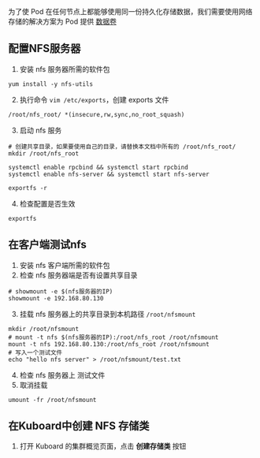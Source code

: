  为了使 Pod 在任何节点上都能够使用同一份持久化存储数据，我们需要使用网络存储的解决方案为 Pod 提供 [数据卷](https://kuboard.cn/learning/k8s-intermediate/persistent/volume.html) 

## 配置NFS服务器

1.  安装 nfs 服务器所需的软件包 

```shell
yum install -y nfs-utils
```

2.  执行命令 `vim /etc/exports`，创建 exports 文件 

```
/root/nfs_root/ *(insecure,rw,sync,no_root_squash)
```

3.  启动 nfs 服务 

```shell
# 创建共享目录，如果要使用自己的目录，请替换本文档中所有的 /root/nfs_root/
mkdir /root/nfs_root

systemctl enable rpcbind && systemctl start rpcbind
systemctl enable nfs-server && systemctl start nfs-server

exportfs -r
```

4.  检查配置是否生效 

```shell
exportfs
```

## 在客户端测试nfs

1.  安装 nfs 客户端所需的软件包 
2.  检查 nfs 服务器端是否有设置共享目录 

```shell
# showmount -e $(nfs服务器的IP)
showmount -e 192.168.80.130
```

3.  挂载 nfs 服务器上的共享目录到本机路径 `/root/nfsmount` 

```shell
mkdir /root/nfsmount
# mount -t nfs $(nfs服务器的IP):/root/nfs_root /root/nfsmount
mount -t nfs 192.168.80.130:/root/nfs_root /root/nfsmount
# 写入一个测试文件
echo "hello nfs server" > /root/nfsmount/test.txt
```

4.  检查 nfs 服务器上 测试文件
5.  取消挂载

```shell
umount -fr /root/nfsmount
```

## 在Kuboard中创建 NFS 存储类

1.  打开 Kuboard 的集群概览页面，点击 **创建存储类** 按钮 